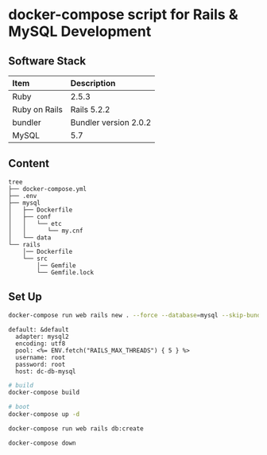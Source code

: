 # docker-compose script for Rails & MySQL Development

## Software Stack

|Item|Description|
|:--|:--|
|Ruby|2.5.3|
|Ruby on Rails|Rails 5.2.2|
|bundler|Bundler version 2.0.2|
|MySQL|5.7|

## Content

```bash:Command
tree
├── docker-compose.yml
├── .env
├── mysql
│   ├── Dockerfile
│   ├── conf
│   │   └── etc
│   │      └── my.cnf
│   └── data
└── rails
    │── Dockerfile
    └── src
        │── Gemfile
        └── Gemfile.lock
```

## Set Up

```bash
docker-compose run web rails new . --force --database=mysql --skip-bundle
```

```yml:rails/src/config/database.ym
default: &default
  adapter: mysql2
  encoding: utf8
  pool: <%= ENV.fetch("RAILS_MAX_THREADS") { 5 } %>
  username: root
  password: root
  host: dc-db-mysql
```

```bash
# build
docker-compose build

# boot
docker-compose up -d
```

```bash
docker-compose run web rails db:create
```

```bash
docker-compose down
```

